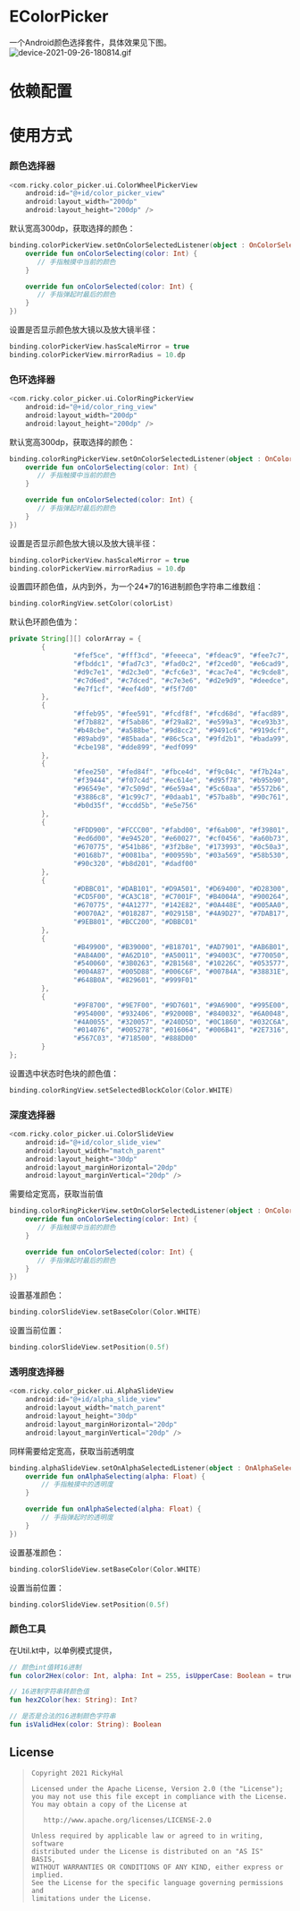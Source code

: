 # EColorPicker
一个Android颜色选择套件，具体效果见下图。
![device-2021-09-26-180814.gif](https://p1-juejin.byteimg.com/tos-cn-i-k3u1fbpfcp/6d040b6378fb46379469ee6b937a1815~tplv-k3u1fbpfcp-watermark.image?)
# 依赖配置

# 使用方式

### 颜色选择器
```kotlin
<com.ricky.color_picker.ui.ColorWheelPickerView
    android:id="@+id/color_picker_view"
    android:layout_width="200dp"
    android:layout_height="200dp" />
```
默认宽高300dp，获取选择的颜色：
```kotlin
binding.colorPickerView.setOnColorSelectedListener(object : OnColorSelectedListener {
    override fun onColorSelecting(color: Int) {
       // 手指触摸中当前的颜色
    }

    override fun onColorSelected(color: Int) {
       // 手指弹起时最后的颜色
    }
})
```
设置是否显示颜色放大镜以及放大镜半径：
```kotlin
binding.colorPickerView.hasScaleMirror = true
binding.colorPickerView.mirrorRadius = 10.dp
```

### 色环选择器
```kotlin
<com.ricky.color_picker.ui.ColorRingPickerView
    android:id="@+id/color_ring_view"
    android:layout_width="200dp"
    android:layout_height="200dp" />
```
默认宽高300dp，获取选择的颜色：
```kotlin
binding.colorRingPickerView.setOnColorSelectedListener(object : OnColorSelectedListener {
    override fun onColorSelecting(color: Int) {
       // 手指触摸中当前的颜色
    }

    override fun onColorSelected(color: Int) {
       // 手指弹起时最后的颜色
    }
})
```
设置是否显示颜色放大镜以及放大镜半径：
```kotlin
binding.colorPickerView.hasScaleMirror = true
binding.colorPickerView.mirrorRadius = 10.dp
```
设置圆环颜色值，从内到外，为一个24*7的16进制颜色字符串二维数组：
```kotlin
binding.colorRingView.setColor(colorList)
```
默认色环颜色值为：
```java
private String[][] colorArray = {
        {
                "#fef5ce", "#fff3cd", "#feeeca", "#fdeac9", "#fee7c7", "#fce3c4",
                "#fbddc1", "#fad7c3", "#fad0c2", "#f2ced0", "#e6cad9",
                "#d9c7e1", "#d2c3e0", "#cfc6e3", "#cac7e4", "#c9cde8",
                "#c7d6ed", "#c7dced", "#c7e3e6", "#d2e9d9", "#deedce",
                "#e7f1cf", "#eef4d0", "#f5f7d0"
        },
        {
                "#ffeb95", "#fee591", "#fcdf8f", "#fcd68d", "#facd89", "#f9c385",
                "#f7b882", "#f5ab86", "#f29a82", "#e599a3", "#ce93b3",
                "#b48cbe", "#a588be", "#9d8cc2", "#9491c6", "#919dcf",
                "#89abd9", "#85bada", "#86c5ca", "#9fd2b1", "#bada99",
                "#cbe198", "#dde899", "#edf099"
        },
        {
                "#fee250", "#fed84f", "#fbce4d", "#f9c04c", "#f7b24a", "#f6a347",
                "#f39444", "#f07c4d", "#ec614e", "#d95f78", "#b95b90",
                "#96549e", "#7c509d", "#6e59a4", "#5c60aa", "#5572b6",
                "#3886c8", "#1c99c7", "#0daab1", "#57ba8b", "#90c761",
                "#b0d35f", "#ccdd5b", "#e5e756"
        },
        {
                "#FDD900", "#FCCC00", "#fabd00", "#f6ab00", "#f39801", "#f18101",
                "#ed6d00", "#e94520", "#e60027", "#cf0456", "#a60b73",
                "#670775", "#541b86", "#3f2b8e", "#173993", "#0c50a3",
                "#0168b7", "#0081ba", "#00959b", "#03a569", "#58b530",
                "#90c320", "#b8d201", "#dadf00"
        },
        {
                "#DBBC01", "#DAB101", "#D9A501", "#D69400", "#D28300", "#CF7100",
                "#CD5F00", "#CA3C18", "#C7001F", "#B4004A", "#900264",
                "#670775", "#4A1277", "#142E82", "#0A448E", "#005AA0",
                "#0070A2", "#018287", "#02915B", "#4A9D27", "#7DAB17",
                "#9EB801", "#BCC200", "#DBBC01"
        },
        {
                "#B49900", "#B39000", "#B18701", "#AD7901", "#AB6B01", "#AA5B00",
                "#A84A00", "#A62D10", "#A50011", "#94003C", "#770050",
                "#540060", "#3B0263", "#2B1568", "#10226C", "#053577",
                "#004A87", "#005D88", "#006C6F", "#00784A", "#38831E",
                "#648B0A", "#829601", "#999F01"
        },
        {
                "#9F8700", "#9E7F00", "#9D7601", "#9A6900", "#995E00", "#975000",
                "#954000", "#932406", "#92000B", "#840032", "#6A0048",
                "#4A0055", "#320057", "#240D5D", "#0C1860", "#032C6A",
                "#014076", "#005278", "#016064", "#006B41", "#2E7316",
                "#567C03", "#718500", "#888D00"
        }
};
```
设置选中状态时色块的颜色值：
```kotlin
binding.colorRingView.setSelectedBlockColor(Color.WHITE)
```
### 深度选择器
```kotlin
<com.ricky.color_picker.ui.ColorSlideView
    android:id="@+id/color_slide_view"
    android:layout_width="match_parent"
    android:layout_height="30dp"
    android:layout_marginHorizontal="20dp"
    android:layout_marginVertical="20dp" />
```
需要给定宽高，获取当前值
```kotlin
binding.colorRingPickerView.setOnColorSelectedListener(object : OnColorSelectedListener {
    override fun onColorSelecting(color: Int) {
       // 手指触摸中当前的颜色
    }

    override fun onColorSelected(color: Int) {
       // 手指弹起时最后的颜色
    }
})
```
设置基准颜色：
```kotlin
binding.colorSlideView.setBaseColor(Color.WHITE)
```
设置当前位置：
```kotlin
binding.colorSlideView.setPosition(0.5f)
```
### 透明度选择器
```kotlin
<com.ricky.color_picker.ui.AlphaSlideView
    android:id="@+id/alpha_slide_view"
    android:layout_width="match_parent"
    android:layout_height="30dp"
    android:layout_marginHorizontal="20dp"
    android:layout_marginVertical="20dp" />
```

同样需要给定宽高，获取当前透明度
```kotlin
binding.alphaSlideView.setOnAlphaSelectedListener(object : OnAlphaSelectedListener {
    override fun onAlphaSelecting(alpha: Float) {
        // 手指触摸中的透明度
    }

    override fun onAlphaSelected(alpha: Float) {
        // 手指弹起时的透明度
    }
})
```
设置基准颜色：
```kotlin
binding.colorSlideView.setBaseColor(Color.WHITE)
```
设置当前位置：
```kotlin
binding.colorSlideView.setPosition(0.5f)
```

### 颜色工具
在Util.kt中，以单例模式提供，
```kotlin
// 颜色int值转16进制
fun color2Hex(color: Int, alpha: Int = 255, isUpperCase: Boolean = true): String 

// 16进制字符串转颜色值
fun hex2Color(hex: String): Int?

// 是否是合法的16进制颜色字符串
fun isValidHex(color: String): Boolean 
```

## License

> ```
> Copyright 2021 RickyHal
>
> Licensed under the Apache License, Version 2.0 (the "License");
> you may not use this file except in compliance with the License.
> You may obtain a copy of the License at
>
>    http://www.apache.org/licenses/LICENSE-2.0
>
> Unless required by applicable law or agreed to in writing, software
> distributed under the License is distributed on an "AS IS" BASIS,
> WITHOUT WARRANTIES OR CONDITIONS OF ANY KIND, either express or implied.
> See the License for the specific language governing permissions and
> limitations under the License.
> ```
